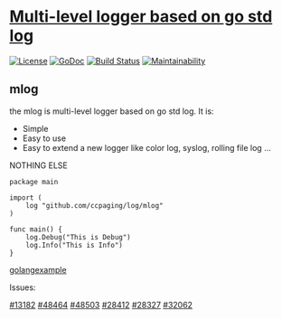 # [Multi-level logger based on go std log](https://golangexample.com/multi-level-logger-based-on-go-std-log/)

[![License](https://img.shields.io/badge/license-BSD-green)](https://github.com/ccpaging/log/blob/master/LICENSE) [![GoDoc](https://godoc.org/github.com/ccpaging/log?status.svg)](https://godoc.org/github.com/ccpaging/log) [![Build Status](https://github.com/ccpaging/log/actions/workflows/go.yml/badge.svg)](https://github.com/ccpaging/log/actions/workflows/go.yml) [![Maintainability](https://codeclimate.com/github/ccpaging/log/badges/gpa.svg)](https://codeclimate.com/github/ccpaging/log/maintainability)

## mlog

the mlog is multi-level logger based on go std log. It is:

* Simple
* Easy to use
* Easy to extend a new logger like color log, syslog, rolling file log ...

NOTHING ELSE

```
package main

import (
    log "github.com/ccpaging/log/mlog"
)

func main() {
    log.Debug("This is Debug")
    log.Info("This is Info")
}
```

[golangexample](https://golangexample.com/multi-level-logger-based-on-go-std-log/)

Issues:

[#13182](https://github.com/golang/go/issues/13182) [#48464](https://github.com/golang/go/issues/48464) [#48503](https://github.com/golang/go/issues/48503) [#28412](https://github.com/golang/go/issues/28412) [#28327](https://github.com/golang/go/issues/28327) [#32062](https://github.com/golang/go/issues/32062)
